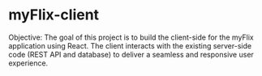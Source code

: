 # myFlix-client

Objective: 
The goal of this project is to build the client-side for the myFlix application using React. The client interacts with the existing server-side code (REST API and database) to deliver a seamless and responsive user experience.
